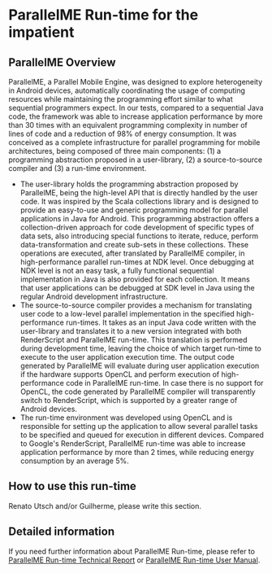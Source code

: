 # ParallelME Run-time for the impatient

## ParallelME Overview

ParallelME, a Parallel Mobile Engine, was designed to explore heterogeneity in Android devices, automatically coordinating the usage of computing resources while maintaining the programming effort similar to what sequential programmers expect. In our tests, compared to a sequential Java code, the framework was able to increase application performance by more than 30 times with an equivalent programming complexity in number of lines of code and a reduction of 98% of energy consumption. It was conceived as a complete infrastructure for parallel programming for mobile architectures, being composed of three main components: (1) a programming abstraction proposed in a user-library, (2) a source-to-source compiler and (3) a run-time environment.

* The user-library holds the programming abstraction proposed by ParallelME, being the high-level API that is directly handled by the user code. It was inspired by the Scala collections library and is designed to provide an easy-to-use and generic programming model for parallel applications in Java for Android. This programming abstraction offers a collection-driven approach for code development of specific types of data sets, also introducing special functions to iterate, reduce, perform data-transformation and create sub-sets in these collections. These operations are executed, after translated by ParallelME compiler, in high-performance parallel run-times at NDK level. Once debugging at NDK level is not an easy task, a fully functional sequential implementation in Java is also provided for each collection. It means that user applications can be debugged at SDK level in Java using the regular Android development infrastructure.
* The source-to-source compiler provides a mechanism for translating user code to a low-level parallel implementation in the specified high-performance run-times. It takes as an input Java code written with the user-library and translates it to a new version integrated with both RenderScript and ParallelME run-time. This translation is performed during development time, leaving the choice of which target run-time to execute to the user application execution time. The output code generated by ParallelME will evaluate during user application execution if the hardware supports OpenCL and perform execution of high-performance code in ParallelME run-time. In case there is no support for OpenCL, the code generated by ParallelME compiler will transparently switch to RenderScript, which is supported by a greater range of Android devices.
* The run-time environment was developed using OpenCL and is responsible for setting up the application to allow several parallel tasks to be specified and queued for execution in different devices. Compared to Google's RenderScript, ParallelME run-time was able to increase application performance by more than 2 times, while reducing energy consumption by an average 5%.

## How to use this run-time

Renato Utsch and/or Guilherme, please write this section.

## Detailed information

If you need further information about ParallelME Run-time, please refer to [ParallelME Run-time Technical Report](https://parallelme.github.io/docs/ParallelME_Runtime_Technical_Report.pdf) or [ParallelME Run-time User Manual](https://parallelme.github.io/docs/ParallelME_Runtime_User_Manual.pdf).
